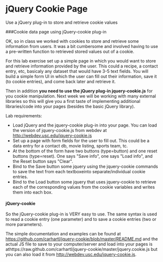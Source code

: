 jQuery Cookie Page
============
Use a jQuery plug-in to store and retrieve cookie values

###Cookie data page using jQuery-cookie plug-in

OK, so in class we worked with cookies to store and retrieve some information from users. It was a bit cumbersome and involved having to use a pre-written function to retrieved stored values out of a cookie.

For this lab exercise set up a simple page in which you would want to store and retrieve information provided by the user. This could a recipe, a contact entry, etc, basicaly any dataset that would have 3-5 text fields. You will build a simple form UI in which the user can fill out their information, save it (to cookie entries), and come back later and retrieve it.

Then in addition __you need to use the jQuery plug-in jquery-cookie.js__ for you cookie manipulation. Next week we will be working with many external libraries so this will give you a first taste of implementing additional libraries/code into your pages (besides the basic jQuery library).

Lab requirements:
*	Load jQuery and the jquery-cookie plug-in into your page. You can load the version of jquery-cookie.js from webdev at http://webdev.usc.edu/jquery-cookie.js
*	Set up a page with form fields for the user to fill out. This could be a data entry for a contact db, movie listing, sports team, tc.
*	At the bottom of the form have two buttons (type=button) and one reset buttons (type=reset). One says "Save info", one says "Load info", and the Reset button says "Clear".
*	Bind to the Save button some jquery using the jquery-cookie commands to save the text from each textboxeinto separate/individual cookie entries.
*	Bind to the Load button some jquery that uses jquery-cookie to retrieve each of the corresponding values from the cookie variables and writes them into each box.

#### jQuery-cookie

So the jQuery-cookie plug-in is VERY easy to use. The same syntax is used to read a cookie entry (one parameter) and to save a cookie entries (two or more parameters).

The simple documentation and examples can be found at https://github.com/carhartl/jquery-cookie/blob/master/README.md and the actual JS file to save to your computer/server and load into your pages is athttps://raw.github.com/carhartl/jquery-cookie/master/jquery.cookie.js but you can also load it from http://webdev.usc.edu/jquery-cookie.js.

 